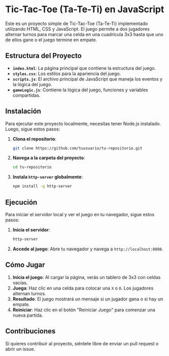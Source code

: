 # Tic-Tac-Toe (Ta-Te-Ti) en JavaScript

Este es un proyecto simple de Tic-Tac-Toe (Ta-Te-Ti) implementado utilizando HTML, CSS y JavaScript. El juego permite a dos jugadores alternar turnos para marcar una celda en una cuadrícula 3x3 hasta que uno de ellos gane o el juego termine en empate.

## Estructura del Proyecto

- **`index.html`**: La página principal que contiene la estructura del juego.
- **`styles.css`**: Los estilos para la apariencia del juego.
- **`scripts.js`**: El archivo principal de JavaScript que maneja los eventos y la lógica del juego.
- **`gameLogic.js`**: Contiene la lógica del juego, funciones y variables compartidas.

## Instalación

Para ejecutar este proyecto localmente, necesitas tener Node.js instalado. Luego, sigue estos pasos:

1. **Clona el repositorio**:
    ```bash
    git clone https://github.com/tuusuario/tu-repositorio.git
    ```
2. **Navega a la carpeta del proyecto**:
    ```bash
    cd tu-repositorio
    ```
3. **Instala `http-server` globalmente**:
    ```bash
    npm install -g http-server
    ```

## Ejecución

Para iniciar el servidor local y ver el juego en tu navegador, sigue estos pasos:

1. **Inicia el servidor**:
    ```bash
    http-server
    ```
2. **Accede al juego**:
    Abre tu navegador y navega a `http://localhost:8080`.

## Cómo Jugar

1. **Inicia el juego**: Al cargar la página, verás un tablero de 3x3 con celdas vacías.
2. **Juega**: Haz clic en una celda para colocar una `X` o `O`. Los jugadores alternan turnos.
3. **Resultado**: El juego mostrará un mensaje si un jugador gana o si hay un empate.
4. **Reiniciar**: Haz clic en el botón "Reiniciar Juego" para comenzar una nueva partida.

## Contribuciones

Si quieres contribuir al proyecto, siéntete libre de enviar un pull request o abrir un issue.

